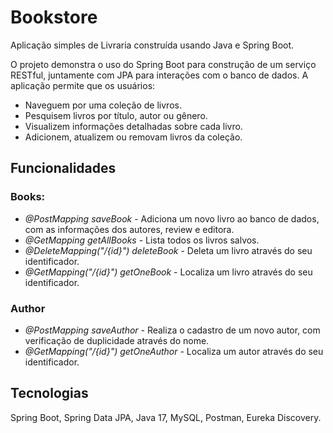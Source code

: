 # Bookstore

Aplicação simples de Livraria construída usando Java e Spring Boot. 
<p>O projeto demonstra o uso do Spring Boot para construção de um serviço RESTful, juntamente com JPA para interações com o banco de dados. A aplicação permite que os usuários: </p>

- Naveguem por uma coleção de livros.
- Pesquisem livros por título, autor ou gênero.
- Visualizem informações detalhadas sobre cada livro.
- Adicionem, atualizem ou removam livros da coleção.

## Funcionalidades

### Books:
- *@PostMapping saveBook* - Adiciona um novo livro ao banco de dados, com as informações dos autores, review e editora. 
- *@GetMapping getAllBooks* - Lista todos os livros salvos. 
- *@DeleteMapping("/{id}") deleteBook* - Deleta um livro através do seu identificador. 
- *@GetMapping("/{id}") getOneBook* - Localiza um livro através do seu identificador.

### Author
- *@PostMapping saveAuthor* - Realiza o cadastro de um novo autor, com verificação de duplicidade através do nome.
- *@GetMapping("/{id}") getOneAuthor* - Localiza um autor através do seu identificador.
  
## Tecnologias 

Spring Boot, Spring Data JPA, Java 17, MySQL, Postman, Eureka Discovery. 
